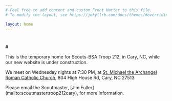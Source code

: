 ```yaml
---
# Feel free to add content and custom Front Matter to this file.
# To modify the layout, see https://jekyllrb.com/docs/themes/#overriding-theme-defaults

layout: home
---
```


 <link href='https://cdnjs.cloudflare.com/ajax/libs/fullcalendar/3.10.2/fullcalendar.min.css' rel='stylesheet' />
  <script src='https://cdnjs.cloudflare.com/ajax/libs/moment.js/2.24.0/moment.min.js'></script>
  <script src='https://cdnjs.cloudflare.com/ajax/libs/jquery/3.5.1/jquery.min.js'></script>

  # <script src='https://cdnjs.cloudflare.com/ajax/libs/fullcalendar/6.0.0/index.js'></script>
  #<script>
  # document.addEventListener("DOMContentLoaded", function () {
  #  var calendarEl = document.getElementById("calendar");
  #  var calendar = new FullCalendar.Calendar(calendarEl, {
  #   initialView: "dayGridMonth",
  #   headerToolbar: {
  #    left: "prev,next today",
  #    center: "title",
  #    right: "dayGridMonth,timeGridWeek,timeGridDay",
  #   },
  #   // plugins: [DayGridPlugin, iCalendarPlugin],
  #   events: {
  #    url: "https://scoutbook.scouting.org/ics/17175.5321B.ics",
  #    format: "ics",
  #   },
  # });
  # calendar.render();
  # });
  # </script>

This is the temporary home for Scouts-BSA Troop 212, in Cary, NC, while our new website is under construction. 

We meet on Wednesday nights at 7:30 PM, at [St. Michael the Archangel Roman Catholic Church](https://maps.app.goo.gl/SW6FWttWySoMRwZM9), 804 High House Rd, Cary, NC 27513.
<div id='calendar'></div>
Please email the Scoutmaster, [Jim Fuller](mailto:scoutmastertroop212cary), for more information.
